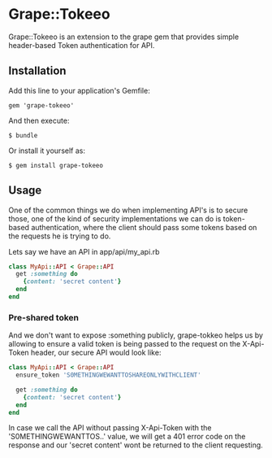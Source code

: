 # Grape::Tokeeo


Grape::Tokeeo is an extension to the grape gem that provides simple header-based Token authentication for API.

## Installation
Add this line to your application's Gemfile:
```
gem 'grape-tokeeo'
```
And then execute:
```
$ bundle
```
Or install it yourself as:
```
$ gem install grape-tokeeo
```

## Usage

One of the common things we do when implementing API's is to secure those, one of the kind of security implementations we can do is token-based authentication, where the client should pass some tokens based on the requests he is trying to do.

Lets say we have an API in app/api/my_api.rb

```ruby
class MyApi::API < Grape::API
  get :something do
    {content: 'secret content'}
  end
end
```
### Pre-shared token

And we don't want to expose :something publicly, grape-tokkeo helps us by allowing to ensure a valid token is being passed to the request on the X-Api-Token header, our secure API would look like:

```ruby
class MyApi::API < Grape::API
  ensure_token 'S0METHINGWEWANTTOSHAREONLYWITHCLIENT'

  get :something do
    {content: 'secret content'}
  end
end
```

In case we call the API without passing X-Api-Token with the 'S0METHINGWEWANTTOS..' value, we will get a 401 error code on the response and our 'secret content' wont be returned to the client requesting.



